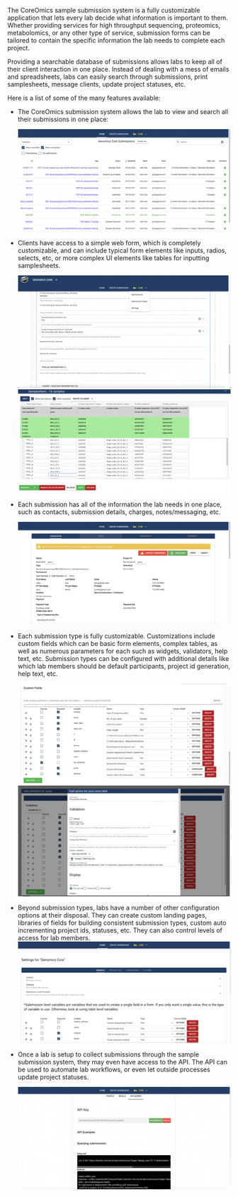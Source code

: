 The CoreOmics sample submission system is a fully customizable application that lets every lab decide what information is important to them.  Whether providing services for high throughput sequencing, proteomics, metabolomics, or any other type of service, submission forms can be tailored to contain the specific information the lab needs to complete each project.

Providing a searchable database of submissions allows labs to keep all of their client interaction in one place.  Instead of dealing with a mess of emails and spreadsheets, labs can easily search through submissions, print samplesheets, message clients, update project statuses, etc.

Here is a list of some of the many features available:

- The CoreOmics submission system allows the lab to view and search all their submissions in one place:

    ![Searchable submissions](docs/submissions.png)

- Clients have access to a simple web form, which is completely customizable, and can include typical form elements like inputs, radios, selects, etc, or more complex UI elements like tables for inputting samplesheets.

    ![Submission creation](docs/create_submission.png)
    ![Submission creation - samplesheet](docs/samplesheet.png)

- Each submission has all of the information the lab needs in one place, such as contacts, submission details, charges, notes/messaging, etc.

    ![Example submission](docs/submission.png)

- Each submission type is fully customizable.  Customizations include custom fields which can be basic form elements, complex tables, as well as numerous parameters for each such as widgets, validators, help text, etc.  Submission types can be configured with additional details like which lab members should be default participants, project id generation, help text, etc.

    ![Custom fields](docs/custom_fields.png)
    ![Field options](docs/field_definition.png)

- Beyond submission types, labs have a number of other configuration options at their disposal.  They can create custom landing pages, libraries of fields for building consistent submission types, custom auto incrementing project ids, statuses, etc.  They can also control levels of access for lab members.
    ![Custom fields](docs/lab_settings.png)

- Once a lab is setup to collect submissions through the sample submission system, they may even have access to the API.  The API can be used to automate lab workflows, or even let outside processes update project statuses.

    ![Field options](docs/api.png)
